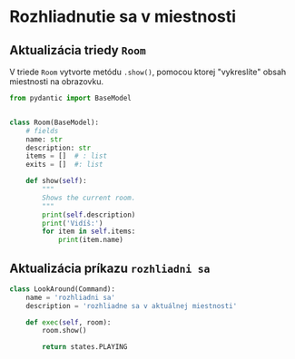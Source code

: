 # Rozhliadnutie sa v miestnosti

## Aktualizácia triedy `Room`

V triede `Room` vytvorte metódu `.show()`, pomocou ktorej "vykreslíte" obsah miestnosti na obrazovku.

```python
from pydantic import BaseModel


class Room(BaseModel):
    # fields
    name: str
    description: str
    items = []  # : list
    exits = []  #: list

    def show(self):
        """
        Shows the current room.
        """
        print(self.description)
        print('Vidíš:')
        for item in self.items:
            print(item.name)
```


## Aktualizácia príkazu `rozhliadni sa`

```python
class LookAround(Command):
    name = 'rozhliadni sa'
    description = 'rozhliadne sa v aktuálnej miestnosti'

    def exec(self, room):
        room.show()

        return states.PLAYING
```
